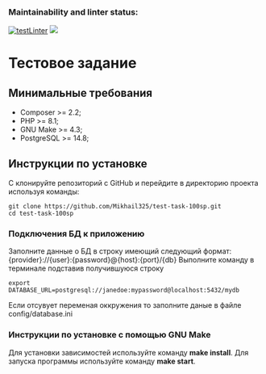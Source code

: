 ### Maintainability and linter status:
[![testLinter](https://github.com/Mikhail325/test-task-100sp/actions/workflows/testLinter.yml/badge.svg)](https://github.com/Mikhail325/test-task-100sp/actions/workflows/testLinter.yml)
<a href="https://codeclimate.com/github/Mikhail325/test-task-100sp/maintainability"><img src="https://api.codeclimate.com/v1/badges/06dbe3b43a600e25cb39/maintainability" /></a>

# Тестовое задание

## Минимальные требования
* Composer >= 2.2;
* PHP >= 8.1;
* GNU Make >= 4.3;
* PostgreSQL >= 14.8;

## Инструкции по установке

С клонируйте репозиторий с GitHub и перейдите в директорию проекта используя команды:
```
git clone https://github.com/Mikhail325/test-task-100sp.git
cd test-task-100sp
```
### Подключения БД к приложению

Заполните данные о БД в строку имеющий следующий формат:
{provider}://{user}:{password}@{host}:{port}/{db}
Выполните команду в терминале подставив получившуюся строку
```
export DATABASE_URL=postgresql://janedoe:mypassword@localhost:5432/mydb
```
Если отсувует переменая оккружения то заполните даные в файле config/database.ini

### Инструкции по установке c помощью GNU Make

Для установки зависимостей используйте команду **make install**.
Для запуска программы используйте команду **make start**.
